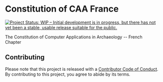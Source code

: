 # Constitution of CAA France

[![Project Status: WIP – Initial development is in progress, but there has not yet been a stable, usable release suitable for the public.](https://www.repostatus.org/badges/latest/wip.svg)](https://www.repostatus.org/#wip)

The Constitution of Computer Applications in Archaeology -- French Chapter

## Contributing

Please note that this project is released with a [Contributor Code of Conduct](CONDUCT.md). By contributing to this project, you agree to abide by its terms.

